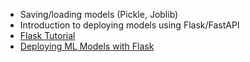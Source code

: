 - Saving/loading models (Pickle, Joblib)
- Introduction to deploying models using Flask/FastAPI
- [Flask Tutorial](https://flask.palletsprojects.com/en/3.0.x/tutorial/)
- [Deploying ML Models with Flask](https://towardsdatascience.com/a-simple-method-to-deploy-machine-learning-models-as-apis-93a5b146fd61)
